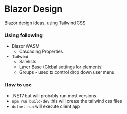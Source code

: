 # Blazor Design
Blazor design ideas, using Tailwind CSS

### Using following
- Blazor WASM
  - Cascading Properties
- Tailwind
  - Safelists
  - Layer Base (Global settings for elements)
  - Groups - used to control drop down user menu
 
### How to use

- .NET7 but will probably run most versions
- `npm run build-dev` this will create the tailwind css files 
- `dotnet run` will execute client app

